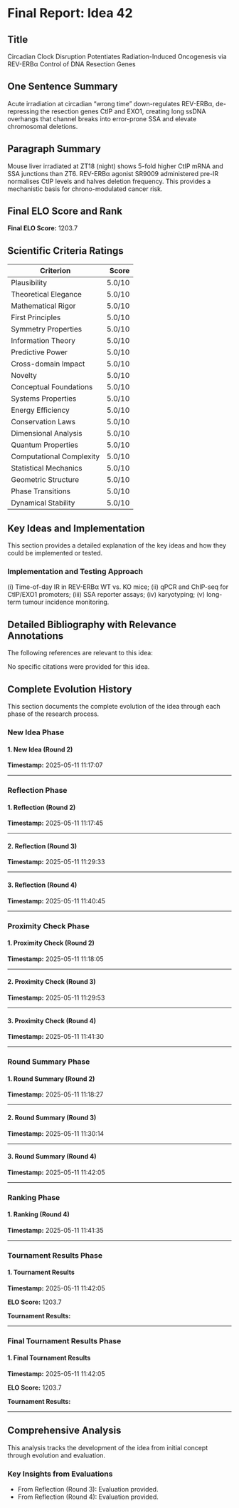 # Final Report: Idea 42

## Title

Circadian Clock Disruption Potentiates Radiation-Induced Oncogenesis via REV-ERBα Control of DNA Resection Genes

## One Sentence Summary

Acute irradiation at circadian “wrong time” down-regulates REV-ERBα, de-repressing the resection genes CtIP and EXO1, creating long ssDNA overhangs that channel breaks into error-prone SSA and elevate chromosomal deletions.

## Paragraph Summary

Mouse liver irradiated at ZT18 (night) shows 5-fold higher CtIP mRNA and SSA junctions than ZT6. REV-ERBα agonist SR9009 administered pre-IR normalises CtIP levels and halves deletion frequency. This provides a mechanistic basis for chrono-modulated cancer risk.

## Final ELO Score and Rank

**Final ELO Score:** 1203.7

## Scientific Criteria Ratings

| Criterion | Score |
|---|---:|
| Plausibility | 5.0/10 |
| Theoretical Elegance | 5.0/10 |
| Mathematical Rigor | 5.0/10 |
| First Principles | 5.0/10 |
| Symmetry Properties | 5.0/10 |
| Information Theory | 5.0/10 |
| Predictive Power | 5.0/10 |
| Cross-domain Impact | 5.0/10 |
| Novelty | 5.0/10 |
| Conceptual Foundations | 5.0/10 |
| Systems Properties | 5.0/10 |
| Energy Efficiency | 5.0/10 |
| Conservation Laws | 5.0/10 |
| Dimensional Analysis | 5.0/10 |
| Quantum Properties | 5.0/10 |
| Computational Complexity | 5.0/10 |
| Statistical Mechanics | 5.0/10 |
| Geometric Structure | 5.0/10 |
| Phase Transitions | 5.0/10 |
| Dynamical Stability | 5.0/10 |

## Key Ideas and Implementation

This section provides a detailed explanation of the key ideas and how they could be implemented or tested.

### Implementation and Testing Approach

(i) Time-of-day IR in REV-ERBα WT vs. KO mice; (ii) qPCR and ChIP-seq for CtIP/EXO1 promoters; (iii) SSA reporter assays; (iv) karyotyping; (v) long-term tumour incidence monitoring.


## Detailed Bibliography with Relevance Annotations

The following references are relevant to this idea:

No specific citations were provided for this idea.

## Complete Evolution History

This section documents the complete evolution of the idea through each phase of the research process.

### New Idea Phase

#### 1. New Idea (Round 2)
**Timestamp:** 2025-05-11 11:17:07



---

### Reflection Phase

#### 1. Reflection (Round 2)
**Timestamp:** 2025-05-11 11:17:45



---

#### 2. Reflection (Round 3)
**Timestamp:** 2025-05-11 11:29:33



---

#### 3. Reflection (Round 4)
**Timestamp:** 2025-05-11 11:40:45



---

### Proximity Check Phase

#### 1. Proximity Check (Round 2)
**Timestamp:** 2025-05-11 11:18:05



---

#### 2. Proximity Check (Round 3)
**Timestamp:** 2025-05-11 11:29:53



---

#### 3. Proximity Check (Round 4)
**Timestamp:** 2025-05-11 11:41:30



---

### Round Summary Phase

#### 1. Round Summary (Round 2)
**Timestamp:** 2025-05-11 11:18:27



---

#### 2. Round Summary (Round 3)
**Timestamp:** 2025-05-11 11:30:14



---

#### 3. Round Summary (Round 4)
**Timestamp:** 2025-05-11 11:42:05



---

### Ranking Phase

#### 1. Ranking (Round 4)
**Timestamp:** 2025-05-11 11:41:35



---

### Tournament Results Phase

#### 1. Tournament Results
**Timestamp:** 2025-05-11 11:42:05

**ELO Score:** 1203.7

**Tournament Results:**



---

### Final Tournament Results Phase

#### 1. Final Tournament Results
**Timestamp:** 2025-05-11 11:42:05

**ELO Score:** 1203.7

**Tournament Results:**



---

## Comprehensive Analysis

This analysis tracks the development of the idea from initial concept through evolution and evaluation.

### Key Insights from Evaluations

- From Reflection (Round 3): Evaluation provided.
- From Reflection (Round 4): Evaluation provided.
